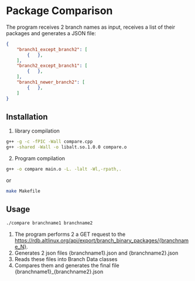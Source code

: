 # Package Comparison

The program receives 2 branch names as input, receives a list of their packages and generates a JSON file:
```json
{
    "branch1_except_branch2": [
        {   },
    ],
    "branch2_except_branch1": [
        {   },
    ],
    "branch1_newer_branch2": [
        {   },
    ]
}
```

## Installation

1. library compilation
```bash
g++ -g -c -fPIC -Wall compare.cpp
g++ -shared -Wall -o libalt.so.1.0.0 compare.o
```
2. Program compilation
```bash
g++ -o compare main.o -L. -lalt -Wl,-rpath,.
```

or

```bash
make Makefile
```


## Usage

```bash
./compare branchname1 branchname2
```
1. The program performs 2 a GET request to the https://rdb.altlinux.org/api/export/branch_binary_packages/{branchname_N}.
2. Generates 2 json files {branchname1}.json and {branchname2}.json
3. Reads these files into Branch Data classes
4. Compares them and generates the final file {branchname1}_{branchname2}.json
